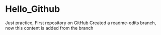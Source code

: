 # Hello_Github
Just practice, First repository on GitHub
Created a readme-edits branch, now this content is added from the branch
